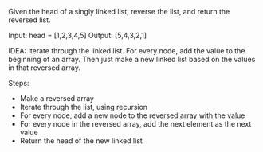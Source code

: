 Given the head of a singly linked list, reverse the list, and return the reversed list.

Input: head = [1,2,3,4,5]
Output: [5,4,3,2,1]

IDEA: Iterate through the linked list. For every node, add the value to the beginning of an array.
Then just make a new linked list based on the values in that reversed array.

Steps:

- Make a reversed array
- Iterate through the list, using recursion
- For every node, add a new node to the reversed array with the value
- For every node in the reversed array, add the next element as the next value
- Return the head of the new linked list

<script>
    function ListNode (value, next) {
        this.value = value;
        this.next = next;
    }

    function reverseLinkedList(head){
        make reversed array
        let addToReversed = (head) => {
            array.push(head.value)
            if (head.next) addToReversed(head.next)
        }
    }
</script>
